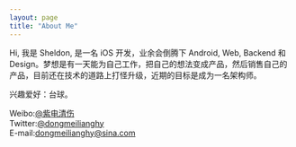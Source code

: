 ```yaml
---
layout: page 
title: "About Me"
---
```


Hi, 我是 Sheldon, 是一名 iOS 开发，业余会倒腾下 Android, Web, Backend 和 Design。梦想是有一天能为自己工作，把自己的想法变成产品，然后销售自己的产品，目前还在技术的道路上打怪升级，近期的目标是成为一名架构师。   

兴趣爱好：台球。   

Weibo:[@紫电清伤](http://weibo.com/u/1252970912)    
Twitter:[@dongmeilianghy](https://twitter.com/dongmeilianghy)    
E-mail:dongmeilianghy@sina.com
